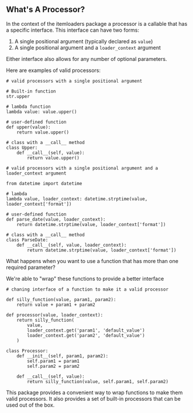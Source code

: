 
## What's A Processor?

In the context of the itemloaders package a processor is a callable that has a specific interface. This interface can have two forms:
1. A single positional argument (typically declared as `value`)
2. A single positional argument and a `loader_context` argument

Either interface also allows for any number of optional parameters.

Here are examples of valid processors:

```
# valid processors with a single positional argument

# Built-in function
str.upper

# lambda function
lambda value: value.upper()

# user-defined function
def upper(value):
    return value.upper()

# class with a __call__ method
class Upper:
    def __call__(self, value):
        return value.upper()
```

```
# valid processors with a single positional argument and a loader_context argument

from datetime import datetime

# lambda
lambda value, loader_context: datetime.strptime(value, loader_context['format'])

# user-defined function
def parse_date(value, loader_context):
    return datetime.strptime(value, loader_context['format'])

# class with a __call__ method
class ParseDate:
    def __call__(self, value, loader_context):
        return datetime.strptime(value, loader_context['format'])
```

What happens when you want to use a function that has more than one required
parameter?

We're able to "wrap" these functions to provide a better interface

```
# chaning interface of a function to make it a valid processor

def silly_function(value, param1, param2):
    return value + param1 + param2

def processor(value, loader_context):
    return silly_function(
        value,
        loader_context.get('param1', 'default_value')
        loader_context.get('param2', 'default_value')
    )

class Processor:
    def __init__(self, param1, param2):
        self.param1 = param1
        self.param2 = param2

    def __call__(self, value):
        return silly_function(value, self.param1, self.param2)
```

This package provides a convenient way to wrap functions to make them valid processors. It also provides a set of built-in processors that can be used out of the box.


